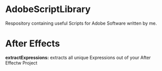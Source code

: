 # AdobeScriptLibrary
Respository containing useful Scripts for Adobe Software written by me.

# After Effects

**extractExpressions:** extracts all unique Expressions out of your After Effectw Project